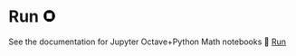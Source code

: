 # Run <img src="docs/Images/runbutton.png" alt="drawing" width="25"/>
See the documentation for Jupyter Octave+Python Math notebooks :link: [Run](docs/Studies/Services/JupyterOctavePythonMath/SidebarMenu/Run.md) 